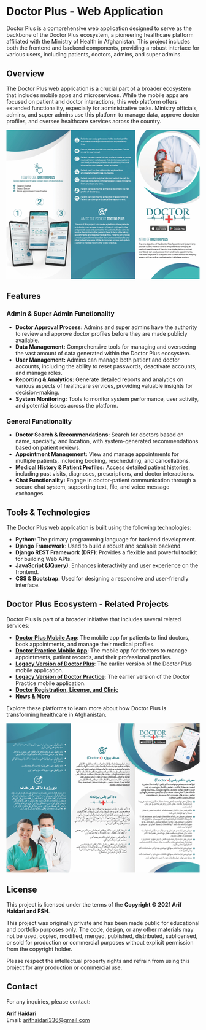 # Doctor Plus - Web Application

Doctor Plus is a comprehensive web application designed to serve as the backbone of the Doctor Plus ecosystem, a pioneering healthcare platform affiliated with the Ministry of Health in Afghanistan. This project includes both the frontend and backend components, providing a robust interface for various users, including patients, doctors, admins, and super admins.

## Overview

The Doctor Plus web application is a crucial part of a broader ecosystem that includes mobile apps and microservices. While the mobile apps are focused on patient and doctor interactions, this web platform offers extended functionality, especially for administrative tasks. Ministry officials, admins, and super admins use this platform to manage data, approve doctor profiles, and oversee healthcare services across the country.

![App Brochure](doctor_plus_english.jpg)

## Features

### Admin & Super Admin Functionality

- **Doctor Approval Process:** Admins and super admins have the authority to review and approve doctor profiles before they are made publicly available.
- **Data Management:** Comprehensive tools for managing and overseeing the vast amount of data generated within the Doctor Plus ecosystem.
- **User Management:** Admins can manage both patient and doctor accounts, including the ability to reset passwords, deactivate accounts, and manage roles.
- **Reporting & Analytics:** Generate detailed reports and analytics on various aspects of healthcare services, providing valuable insights for decision-making.
- **System Monitoring:** Tools to monitor system performance, user activity, and potential issues across the platform.

### General Functionality

- **Doctor Search & Recommendations:** Search for doctors based on name, specialty, and location, with system-generated recommendations based on patient reviews.
- **Appointment Management:** View and manage appointments for multiple patients, including booking, rescheduling, and cancellations.
- **Medical History & Patient Profiles:** Access detailed patient histories, including past visits, diagnoses, prescriptions, and doctor interactions.
- **Chat Functionality:** Engage in doctor-patient communication through a secure chat system, supporting text, file, and voice message exchanges.

## Tools & Technologies

The Doctor Plus web application is built using the following technologies:

- **Python**: The primary programming language for backend development.
- **Django Framework**: Used to build a robust and scalable backend.
- **Django REST Framework (DRF)**: Provides a flexible and powerful toolkit for building Web APIs.
- **JavaScript (JQuery)**: Enhances interactivity and user experience on the frontend.
- **CSS & Bootstrap**: Used for designing a responsive and user-friendly interface.

## Doctor Plus Ecosystem - Related Projects

Doctor Plus is part of a broader initiative that includes several related services:

- **[Doctor Plus Mobile App](https://github.com/arifhaidari/doctor_plus)**: The mobile app for patients to find doctors, book appointments, and manage their medical profiles.
- **[Doctor Practice Mobile App](https://github.com/arifhaidari/doctor_practice)**: The mobile app for doctors to manage appointments, patient records, and their professional profiles.
- **[Legacy Version of Doctor Plus](https://github.com/arifhaidari/legacy_doctor_plus)**: The earlier version of the Doctor Plus mobile application.
- **[Legacy Version of Doctor Practice](https://github.com/arifhaidari/legacy_doctor_practice)**: The earlier version of the Doctor Practice mobile application.
- **[Doctor Registration, License, and Clinic](#)**
- **[News & More](#)**

Explore these platforms to learn more about how Doctor Plus is transforming healthcare in Afghanistan.

![App Brochure1](doctor_plus_persian.jpg)

## License

This project is licensed under the terms of the **Copyright © 2021 Arif Haidari and FSH**.

This project was originally private and has been made public for educational and portfolio purposes only. The code, design, or any other materials may not be used, copied, modified, merged, published, distributed, sublicensed, or sold for production or commercial purposes without explicit permission from the copyright holder.

Please respect the intellectual property rights and refrain from using this project for any production or commercial use.

## Contact

For any inquiries, please contact:

**Arif Haidari**  
Email: [arifhaidari336@gmail.com](mailto:arifhaidari336@gmail.com)

